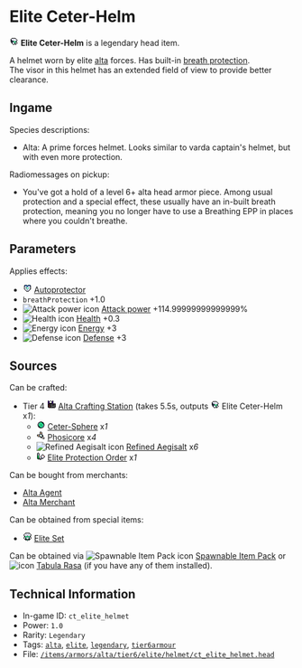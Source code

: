 # Elite Ceter-Helm

<img src="https://raw.githubusercontent.com/Ceterai/Enternia/main/items/armors/alta/tier6/elite/helmet/icon.png" alt="Elite Ceter-Helm icon" loading="lazy" height="16px" width="auto" /> **Elite Ceter-Helm** is a legendary head item.

A helmet worn by elite [alta](https://ceterai.github.io/MyEnternia/Wiki/Tags/Alta) forces. Has built-in [breath protection](https://ceterai.github.io/MyEnternia/Wiki/breathprotection).  
The visor in this helmet has an extended field of view to provide better clearance.

## Ingame

Species descriptions:

- Alta: A prime forces helmet. Looks similar to varda captain's helmet, but with even more protection.

Radiomessages on pickup:

- You've got a hold of a level 6+ alta head armor piece. Among usual protection and a special effect, these usually have an in-built breath protection, meaning you no longer have to use a Breathing EPP in places where you couldn't breathe.

## Parameters

Applies effects:

- <img src="https://raw.githubusercontent.com/Ceterai/Enternia/main/stats/effects/ct_autoeffect/ct_autoprotector.png" alt="Autoprotector icon" loading="lazy" height="16px" width="auto" /> [Autoprotector](https://ceterai.github.io/MyEnternia/Wiki/Autoprotector)
- `breathProtection` +1.0
- <img src="https://starbounder.org/mediawiki/images/d/d0/Power_Icon.png" alt="Attack power icon" loading="lazy" height="15px" width="15px" /> [Attack power](https://starbounder.org/Attack_power) +114.99999999999999%
- <img src="https://starbounder.org/mediawiki/images/4/44/Health_Icon.png" alt="Health icon" loading="lazy" height="15px" width="15px" /> [Health](https://starbounder.org/Health) +0.3
- <img src="https://starbounder.org/mediawiki/images/a/a3/Energy_Icon.png" alt="Energy icon" loading="lazy" height="15px" width="15px" /> [Energy](https://starbounder.org/Energy) +3
- <img src="https://starbounder.org/mediawiki/images/c/c8/Armor_Icon.png" alt="Defense icon" loading="lazy" height="15px" width="15px" /> [Defense](https://starbounder.org/Defense) +3

## Sources

Can be crafted:

- Tier 4 ![ ](https://raw.githubusercontent.com/Ceterai/Enternia/main/objects/alta/crafting/crafting_station/icon4.png) [Alta Crafting Station](https://ceterai.github.io/MyEnternia/Wiki/AltaCraftingStation) (takes 5.5s, outputs <img src="https://raw.githubusercontent.com/Ceterai/Enternia/main/items/armors/alta/tier6/elite/helmet/icon.png" alt="Elite Ceter-Helm icon" loading="lazy" height="16px" width="auto" /> Elite Ceter-Helm x*1*):
  - <img src="https://raw.githubusercontent.com/Ceterai/Enternia/main/items/generic/crafting/alta/cetersphere.png" alt="Ceter-Sphere icon" loading="lazy" height="16px" width="auto" /> [Ceter-Sphere](https://ceterai.github.io/MyEnternia/Wiki/Ceter-Sphere) x*1*
  - <img src="https://raw.githubusercontent.com/Ceterai/Enternia/main/items/generic/crafting/alta/phosicore.png" alt="Phosicore icon" loading="lazy" height="16px" width="auto" /> [Phosicore](https://ceterai.github.io/MyEnternia/Wiki/Phosicore) x*4*
  - <img src="https://starbounder.org/mediawiki/images/a/a0/Refined_Aegisalt.png" alt="Refined Aegisalt icon" loading="lazy" height="13px" width="13px" /> [Refined Aegisalt](https://starbounder.org/Refined_Aegisalt) x*6*
  - <img src="https://raw.githubusercontent.com/Ceterai/Enternia/main/codex/alta/datamass/impulse.png" alt="Elite Protection Order icon" loading="lazy" height="16px" width="auto" /> [Elite Protection Order](https://ceterai.github.io/MyEnternia/Wiki/EliteProtectionOrder) x*1*

Can be bought from merchants:

- [Alta Agent](https://ceterai.github.io/MyEnternia/Wiki/AltaAgent)
- [Alta Merchant](https://ceterai.github.io/MyEnternia/Wiki/AltaMerchant)

Can be obtained from special items:

- <img src="https://raw.githubusercontent.com/Ceterai/Enternia/main/items/active/alta/sets/elite.png" alt="Elite Set icon" loading="lazy" height="16px" width="auto" /> [Elite Set](https://ceterai.github.io/MyEnternia/Wiki/EliteSet)

Can be obtained via <img src="https://raw.githubusercontent.com/Silverfeelin/Starbound-SpawnableItemPack/master/interface/sip/iconSmall.png" alt="Spawnable Item Pack icon" width="18" height="14"/> [Spawnable Item Pack](https://steamcommunity.com/sharedfiles/filedetails/?id=733665104) or <img src="https://steamuserimages-a.akamaihd.net/ugc/263843960696222713/3EC9A7C005541F7D577EBCB8C5736B4EFC9973D6/" alt="icon" width="8" height="12"/> [Tabula Rasa](https://community.playstarbound.com/resources/the-tabula-rasa.3222/) (if you have any of them installed).

## Technical Information

- In-game ID: `ct_elite_helmet`
- Power: `1.0`
- Rarity: `Legendary`
- Tags: [`alta`](https://ceterai.github.io/MyEnternia/Wiki/Tags/Alta), [`elite`](https://ceterai.github.io/MyEnternia/Wiki/Tags/Elite), [`legendary`](https://ceterai.github.io/MyEnternia/Wiki/Tags/Legendary), [`tier6armour`](https://ceterai.github.io/MyEnternia/Wiki/Tags/Tier6Armour)
- File: [`/items/armors/alta/tier6/elite/helmet/ct_elite_helmet.head`](https://github.com/Ceterai/Enternia/blob/main/items/armors/alta/tier6/elite/helmet/ct_elite_helmet.head)
